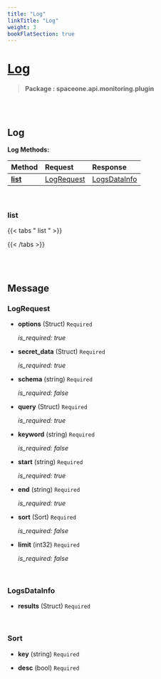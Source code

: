 ```yaml
---
title: "Log"
linkTitle: "Log"
weight: 3
bookFlatSection: true
---
```

# [Log](#Log)



>  **Package : spaceone.api.monitoring.plugin**

<br>
<br>

## Log


**Log Methods:**


| Method | Request | Response |
| :----- | :-------- | :-------- |
| [**list**](./Log#list) | [LogRequest](Log#logrequest) | [LogsDataInfo](./Log#logsdatainfo) |



    
<br>

### list




 {{< tabs " list " >}}




{{< /tabs >}}

    


<br>
<br>

## Message



### LogRequest
* **options** (Struct)  `Required` 

  *is_required: true*

    
* **secret_data** (Struct)  `Required` 

  *is_required: true*

    
* **schema** (string)  `Required` 

  *is_required: false*

    
* **query** (Struct)  `Required` 

  *is_required: true*

    
* **keyword** (string)  `Required` 

  *is_required: false*

    
* **start** (string)  `Required` 

  *is_required: true*

    
* **end** (string)  `Required` 

  *is_required: true*

    
* **sort** (Sort)  `Required` 

  *is_required: false*

    
* **limit** (int32)  `Required` 

  *is_required: false*

    <br>

### LogsDataInfo
* **results** (Struct)  `Required` 

    <br>

### Sort
* **key** (string)  `Required` 

    
* **desc** (bool)  `Required` 

    <br>
